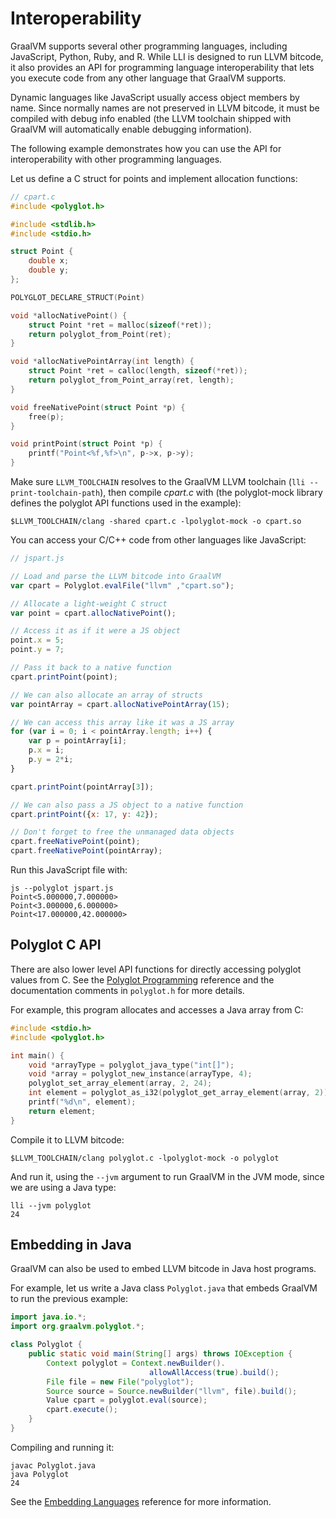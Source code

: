 # Interoperability

GraalVM supports several other programming languages, including JavaScript,
Python, Ruby, and R. While LLI is designed to run LLVM bitcode, it also provides
an API for programming language interoperability that lets you execute code from
any other language that GraalVM supports.

Dynamic languages like JavaScript usually access object members by name. Since
normally names are not preserved in LLVM bitcode, it must be compiled with debug
info enabled (the LLVM toolchain shipped with GraalVM will automatically enable
debugging information).

The following example demonstrates how you can use the API for interoperability
with other programming languages.

Let us define a C struct for points and implement allocation functions:

```c
// cpart.c
#include <polyglot.h>

#include <stdlib.h>
#include <stdio.h>

struct Point {
    double x;
    double y;
};

POLYGLOT_DECLARE_STRUCT(Point)

void *allocNativePoint() {
    struct Point *ret = malloc(sizeof(*ret));
    return polyglot_from_Point(ret);
}

void *allocNativePointArray(int length) {
    struct Point *ret = calloc(length, sizeof(*ret));
    return polyglot_from_Point_array(ret, length);
}

void freeNativePoint(struct Point *p) {
    free(p);
}

void printPoint(struct Point *p) {
    printf("Point<%f,%f>\n", p->x, p->y);
}
```

Make sure `LLVM_TOOLCHAIN` resolves to the GraalVM LLVM toolchain (`lli --print-toolchain-path`),
then compile _cpart.c_ with (the polyglot-mock library defines the polyglot
API functions used in the example):
```shell
$LLVM_TOOLCHAIN/clang -shared cpart.c -lpolyglot-mock -o cpart.so
```

You can access your C/C++ code from other languages like JavaScript:

```js
// jspart.js

// Load and parse the LLVM bitcode into GraalVM
var cpart = Polyglot.evalFile("llvm" ,"cpart.so");

// Allocate a light-weight C struct
var point = cpart.allocNativePoint();

// Access it as if it were a JS object
point.x = 5;
point.y = 7;

// Pass it back to a native function
cpart.printPoint(point);

// We can also allocate an array of structs
var pointArray = cpart.allocNativePointArray(15);

// We can access this array like it was a JS array
for (var i = 0; i < pointArray.length; i++) {
    var p = pointArray[i];
    p.x = i;
    p.y = 2*i;
}

cpart.printPoint(pointArray[3]);

// We can also pass a JS object to a native function
cpart.printPoint({x: 17, y: 42});

// Don't forget to free the unmanaged data objects
cpart.freeNativePoint(point);
cpart.freeNativePoint(pointArray);
```

Run this JavaScript file with:
```shell
js --polyglot jspart.js
Point<5.000000,7.000000>
Point<3.000000,6.000000>
Point<17.000000,42.000000>
```

## Polyglot C API

There are also lower level API functions for directly accessing polyglot values
from C. See the [Polyglot Programming](https://www.graalvm.org/reference-manual/polyglot-programming/) reference
and the documentation comments in `polyglot.h` for more details.

For example, this program allocates and accesses a Java array from C:

```c
#include <stdio.h>
#include <polyglot.h>

int main() {
    void *arrayType = polyglot_java_type("int[]");
    void *array = polyglot_new_instance(arrayType, 4);
    polyglot_set_array_element(array, 2, 24);
    int element = polyglot_as_i32(polyglot_get_array_element(array, 2));
    printf("%d\n", element);
    return element;
}
```

Compile it to LLVM bitcode:

```shell
$LLVM_TOOLCHAIN/clang polyglot.c -lpolyglot-mock -o polyglot
```

And run it, using the `--jvm` argument to run GraalVM in the JVM mode, since we are
using a Java type:

```shell
lli --jvm polyglot
24
```

## Embedding in Java

GraalVM can also be used to embed LLVM bitcode in Java host programs.

For example, let us write a Java class `Polyglot.java` that embeds GraalVM to
run the previous example:

```java
import java.io.*;
import org.graalvm.polyglot.*;

class Polyglot {
    public static void main(String[] args) throws IOException {
        Context polyglot = Context.newBuilder().
        		               allowAllAccess(true).build();
        File file = new File("polyglot");
        Source source = Source.newBuilder("llvm", file).build();
        Value cpart = polyglot.eval(source);
        cpart.execute();
    }
}
```

Compiling and running it:
```shell
javac Polyglot.java
java Polyglot
24
```

See the [Embedding Languages](https://www.graalvm.org/reference-manual/embed-languages/) reference for
more information.
